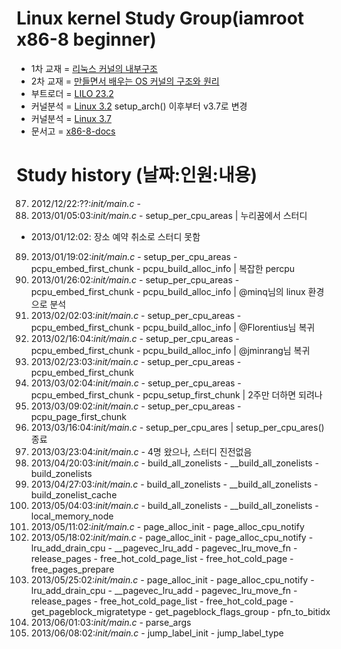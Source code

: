 Linux kernel Study Group(iamroot x86-8 beginner)
========================================
* 1차 교재 = [리눅스 커널의 내부구조](http://www.yes24.com/24/goods/3080849)
* 2차 교재 = [만들면서 배우는 OS 커널의 구조와 원리](http://www.yes24.com/24/goods/1469757)
* 부트로더 = [LILO 23.2](https://github.com/x86-8/lilo232.git)
* 커널분석 = [Linux 3.2](https://github.com/x86-8/linux-3.2.git) setup_arch() 이후부터 v3.7로 변경
* 커널분석 = [Linux 3.7](https://github.com/x86-8/linux-3.7.git)
* 문서고 = [x86-8-docs](https://github.com/x86-8/x86-8-docs.git)

Study history (날짜:인원:내용)
==============================
87. 2012/12/22:??:*init/main.c* -
88. 2013/01/05:03:*init/main.c* - setup_per_cpu_areas | 누리꿈에서 스터디
*   2013/01/12:02: 장소 예약 취소로 스터디 못함
89. 2013/01/19:02:*init/main.c* - setup_per_cpu_areas - pcpu_embed_first_chunk - pcpu_build_alloc_info | 복잡한 percpu
90. 2013/01/26:02:*init/main.c* - setup_per_cpu_areas - pcpu_embed_first_chunk - pcpu_build_alloc_info | @minq님의 linux 환경으로 분석
91. 2013/02/02:03:*init/main.c* - setup_per_cpu_areas - pcpu_embed_first_chunk - pcpu_build_alloc_info | @Florentius님 복귀
92. 2013/02/16:04:*init/main.c* - setup_per_cpu_areas - pcpu_embed_first_chunk - pcpu_build_alloc_info | @jminrang님 복귀
93. 2013/02/23:03:*init/main.c* - setup_per_cpu_areas - pcpu_embed_first_chunk
94. 2013/03/02:04:*init/main.c* - setup_per_cpu_areas - pcpu_embed_first_chunk - pcpu_setup_first_chunk | 2주만 더하면 되려나
95. 2013/03/09:02:*init/main.c* - setup_per_cpu_areas - pcpu_page_first_chunk
96. 2013/03/16:04:*init/main.c* - setup_per_cpu_ares | setup_per_cpu_ares() 종료
97. 2013/03/23:04:*init/main.c* - 4명 왔으나, 스터디 진전없음
98. 2013/04/20:03:*init/main.c* - build_all_zonelists - __build_all_zonelists - build_zonelists
99. 2013/04/27:03:*init/main.c* - build_all_zonelists - __build_all_zonelists - build_zonelist_cache
100. 2013/05/04:03:*init/main.c* - build_all_zonelists - __build_all_zonelists - local_memory_node
101. 2013/05/11:02:*init/main.c* - page_alloc_init - page_alloc_cpu_notify
102. 2013/05/18:02:*init/main.c* - page_alloc_init - page_alloc_cpu_notify - lru_add_drain_cpu - __pagevec_lru_add - pagevec_lru_move_fn - release_pages - free_hot_cold_page_list - free_hot_cold_page - free_pages_prepare
103. 2013/05/25:02:*init/main.c* - page_alloc_init - page_alloc_cpu_notify - lru_add_drain_cpu - __pagevec_lru_add - pagevec_lru_move_fn - release_pages - free_hot_cold_page_list - free_hot_cold_page - get_pageblock_migratetype - get_pageblock_flags_group - pfn_to_bitidx
104. 2013/06/01:03:*init/main.c* - parse_args
105. 2013/06/08:02:*init/main.c* - jump_label_init - jump_label_type
